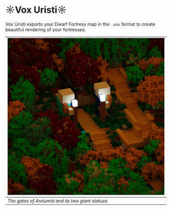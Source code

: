 # ☼Vox Uristi☼

Vox Uristi exports your Dwarf Fortress map in the `.vox` format to create
beautiful rendering of your fortresses.

| ![arelumid](assets/arelumid.png)                  |
|---------------------------------------------------|
| *The gates of Arelumid and its two giant statues* |
